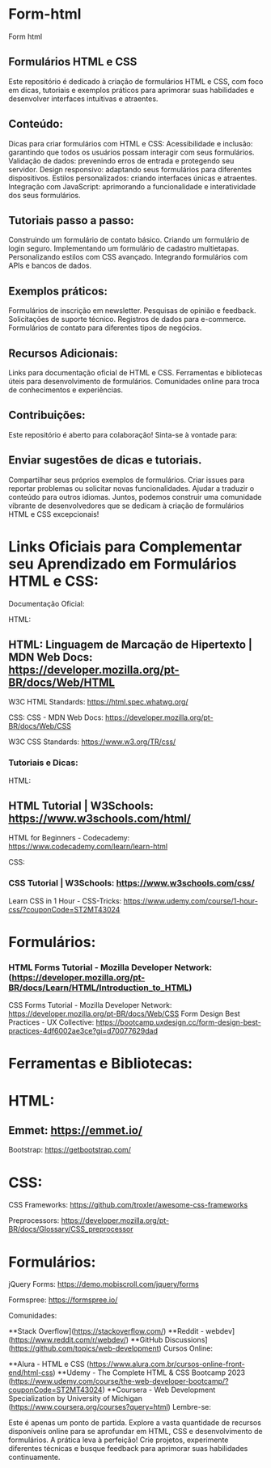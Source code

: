 # Form-html
Form html
## Formulários HTML e CSS
Este repositório é dedicado à criação de formulários HTML e CSS, com foco em dicas, tutoriais e exemplos práticos para aprimorar suas habilidades e desenvolver interfaces intuitivas e atraentes.

## Conteúdo:
Dicas para criar formulários com HTML e CSS:
Acessibilidade e inclusão: garantindo que todos os usuários possam interagir com seus formulários.
Validação de dados: prevenindo erros de entrada e protegendo seu servidor.
Design responsivo: adaptando seus formulários para diferentes dispositivos.
Estilos personalizados: criando interfaces únicas e atraentes.
Integração com JavaScript: aprimorando a funcionalidade e interatividade dos seus formulários.

## Tutoriais passo a passo:
Construindo um formulário de contato básico.
Criando um formulário de login seguro.
Implementando um formulário de cadastro multietapas.
Personalizando estilos com CSS avançado.
Integrando formulários com APIs e bancos de dados.

## Exemplos práticos:
Formulários de inscrição em newsletter.
Pesquisas de opinião e feedback.
Solicitações de suporte técnico.
Registros de dados para e-commerce.
Formulários de contato para diferentes tipos de negócios.

## Recursos Adicionais:
Links para documentação oficial de HTML e CSS.
Ferramentas e bibliotecas úteis para desenvolvimento de formulários.
Comunidades online para troca de conhecimentos e experiências.

## Contribuições:
Este repositório é aberto para colaboração! Sinta-se à vontade para:

## Enviar sugestões de dicas e tutoriais.
Compartilhar seus próprios exemplos de formulários.
Criar issues para reportar problemas ou solicitar novas funcionalidades.
Ajudar a traduzir o conteúdo para outros idiomas.
Juntos, podemos construir uma comunidade vibrante de desenvolvedores que se dedicam à criação de formulários HTML e CSS excepcionais!

# Links Oficiais para Complementar seu Aprendizado em Formulários HTML e CSS:
Documentação Oficial:

HTML:
## HTML: Linguagem de Marcação de Hipertexto | MDN Web Docs: https://developer.mozilla.org/pt-BR/docs/Web/HTML
W3C HTML Standards: https://html.spec.whatwg.org/

CSS:
CSS - MDN Web Docs: https://developer.mozilla.org/pt-BR/docs/Web/CSS

W3C CSS Standards: https://www.w3.org/TR/css/

### Tutoriais e Dicas:

HTML:
## HTML Tutorial | W3Schools: https://www.w3schools.com/html/

HTML for Beginners - Codecademy: https://www.codecademy.com/learn/learn-html

CSS:
### CSS Tutorial | W3Schools: https://www.w3schools.com/css/
Learn CSS in 1 Hour - CSS-Tricks: https://www.udemy.com/course/1-hour-css/?couponCode=ST2MT43024 

# Formulários:
### HTML Forms Tutorial - Mozilla Developer Network: (https://developer.mozilla.org/pt-BR/docs/Learn/HTML/Introduction_to_HTML)
CSS Forms Tutorial - Mozilla Developer Network: https://developer.mozilla.org/pt-BR/docs/Web/CSS
Form Design Best Practices - UX Collective: https://bootcamp.uxdesign.cc/form-design-best-practices-4df6002ae3ce?gi=d70077629dad

# Ferramentas e Bibliotecas:

# HTML:
## Emmet: https://emmet.io/

Bootstrap: https://getbootstrap.com/

# CSS:
CSS Frameworks: https://github.com/troxler/awesome-css-frameworks 

Preprocessors: https://developer.mozilla.org/pt-BR/docs/Glossary/CSS_preprocessor

# Formulários:
jQuery Forms: https://demo.mobiscroll.com/jquery/forms 

Formspree: https://formspree.io/

Comunidades:

**Stack Overflow](https://stackoverflow.com/)
**Reddit - webdev](https://www.reddit.com/r/webdev/)
**GitHub Discussions](https://github.com/topics/web-development)
Cursos Online:

**Alura - HTML e CSS (https://www.alura.com.br/cursos-online-front-end/html-css)
**Udemy - The Complete HTML & CSS Bootcamp 2023 (https://www.udemy.com/course/the-web-developer-bootcamp/?couponCode=ST2MT43024)
**Coursera - Web Development Specialization by University of Michigan (https://www.coursera.org/courses?query=html)
Lembre-se:

Este é apenas um ponto de partida. Explore a vasta quantidade de recursos disponíveis online para se aprofundar em HTML, CSS e desenvolvimento de formulários.
A prática leva à perfeição! Crie projetos, experimente diferentes técnicas e busque feedback para aprimorar suas habilidades continuamente.

